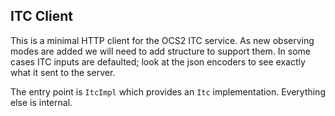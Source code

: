 ## ITC Client

This is a minimal HTTP client for the OCS2 ITC service. As new observing modes are added we will need to add structure to support them. In some cases ITC inputs are defaulted; look at the json encoders to see exactly what it sent to the server.

The entry point is `ItcImpl` which provides an `Itc` implementation. Everything else is internal.